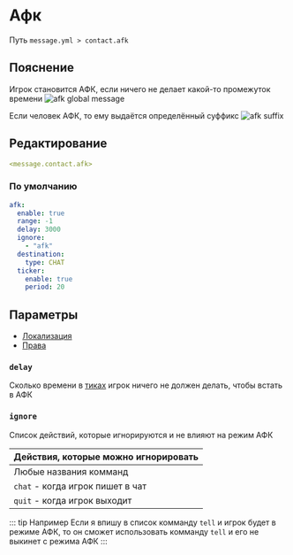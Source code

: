 # Афк
Путь `message.yml > contact.afk`

## Пояснение
Игрок становится АФК, если ничего не делает какой-то промежуток времени
![afk global message](/afkglobalmessage.png)

Если человек АФК, то ему выдаётся определённый суффикс
![afk suffix](/afksuffix.png)


## Редактирование
```yaml
<message.contact.afk>
```

### По умолчанию
```yaml
afk:
  enable: true
  range: -1
  delay: 3000
  ignore:
    - "afk"
  destination:
    type: CHAT
  ticker:
    enable: true
    period: 20
```

## Параметры

- [Локализация](/docs/localizations/ru_ru/message/contact/afk/)
- [Права](/docs/permission/message/contact/afk/)

<!--@include: @/parts/enable.md-->
<!--@include: @/parts/range.md-->

### `delay`

Сколько времени в [тиках](https://ru.minecraft.wiki/w/%D0%A2%D0%B0%D0%BA%D1%82) игрок ничего не должен делать, чтобы встать в АФК

### `ignore`

Список действий, которые игнорируются и не влияют на режим АФК

| Действия, которые можно игнорировать |
|--------------------------------------|
| Любые названия комманд               |
| `chat` - когда игрок пишет в чат     |
| `quit` - когда игрок выходит         |

::: tip Например
Если я впишу в список комманду `tell` и игрок будет в режиме АФК, то он сможет использовать комманду `tell` и его не выкинет с режима АФК
:::

<!--@include: @/parts/destination.md-->
<!--@include: @/parts/ticker.md-->
